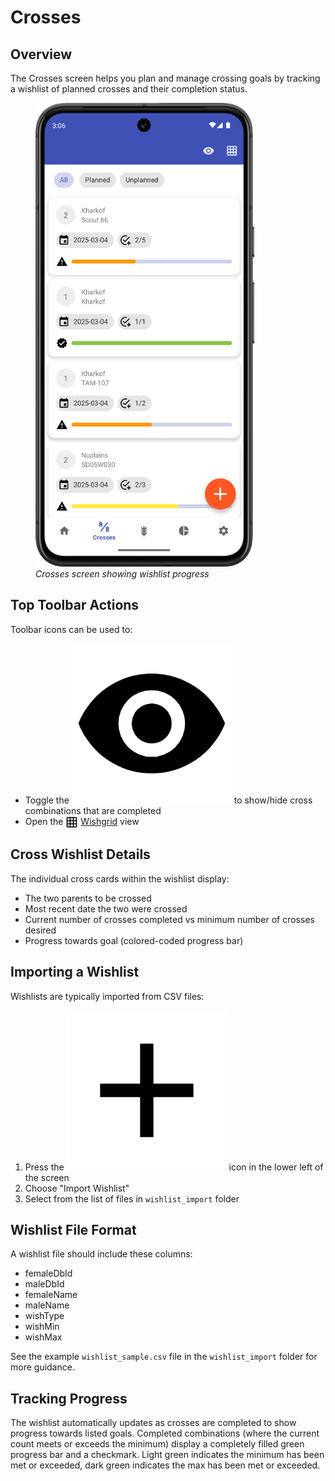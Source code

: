 <link rel="stylesheet" type="text/css" href="_styles/styles.css">

# Crosses

## Overview

The Crosses screen helps you plan and manage crossing goals by tracking a wishlist of planned crosses and their completion status.

<figure class="image">
    <img class="screenshot" src="_static/images/wishlist.png" width="350px">
    <figcaption class="screenshot-caption"><i>Crosses screen showing wishlist progress</i></figcaption>
</figure>

## Top Toolbar Actions

Toolbar icons can be used to:
- Toggle the <img class="icon" src="_static/icons/eye.png"> to show/hide cross combinations that are completed
- Open the <a href="wishgrid.md"><img style="vertical-align: middle;" src="_static/icons/grid.png" width="20px"></a> [Wishgrid](wishgrid.md) view

## Cross Wishlist Details

The individual cross cards within the wishlist display:
- The two parents to be crossed
- Most recent date the two were crossed
- Current number of crosses completed vs minimum number of crosses desired
- Progress towards goal (colored-coded progress bar)

## Importing a Wishlist

Wishlists are typically imported from CSV files:

1. Press the <img class="icon" src="_static/icons/plus.png"> icon in the lower left of the screen
2. Choose "Import Wishlist"
3. Select from the list of files in `wishlist_import` folder

## Wishlist File Format

A wishlist file should include these columns:
- femaleDbId
- maleDbId
- femaleName
- maleName
- wishType
- wishMin
- wishMax

See the example `wishlist_sample.csv` file in the `wishlist_import` folder for more guidance.

## Tracking Progress

The wishlist automatically updates as crosses are completed to show progress towards listed goals.
Completed combinations (where the current count meets or exceeds the minimum) display a completely filled green progress bar and a checkmark.
Light green indicates the minimum has been met or exceeded, dark green indicates the max has been met or exceeded.